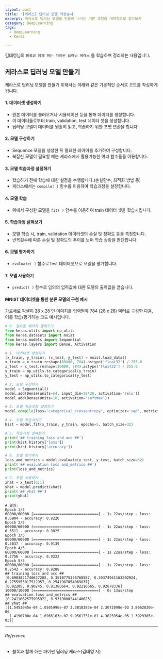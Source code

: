 ```yaml
---
layout: post
title: '[케라스] 딥러닝 모델 작성순서'
excerpt: 케라스로 딥러닝 모델을 만들어 나가는 기본 과정을 대략적으로 알아보자
category: DeepLearning
tags:
  - DeepLearning
  - Keras

---
```


김태영님의 `블록과 함께 하는 파이썬 딥러닝 케라스` 를 학습하며 정리하는 내용입니다.

## 케라스로 딥러닝 모델 만들기

케라스로 딥러닝 모델을 만들기 위해서는 아래와 같은 기본적인 순서로 코드를 작성하게 됩니다.



#### 1. 데이터셋 생성하기

* 원본 데이터를 불러오거나 시뮬레이션 등을 통해 데이터를 생성합니다.
* 이 데이터들로부터 train, validation, test 데이터 셋을 생성합니다.
* 딥러닝 모델이 데이터를 원활히 읽고, 학습하기 위한 포맷 변환을 합니다.

#### 2. 모델 구성하기

* Sequence 모델을 생성한 뒤 필요한 레이어를 추가하여 구성합니다.
* 복잡한 모델이 필요할 때는 케라스에서 활용가능한 여러 함수들을 이용합니다.

#### 3. 모델 학습과정 설정하기

* 학습하기 전에 학습에 대한 설정을 수행합니다.(손실함수, 최적화 방법 등)
* 케라스에서는 `compile( )` 함수를 이용하여 학습과정을 설정합니다.

#### 4. 모델 학습

* 위에서 구성한 모델을 `fit( )` 함수를 이용하여 train 데이터 셋을 학습시킵니다.

#### 5. 학습과정 살펴보기

* 모델 학습 시, train, validation 데이터셋의 손실 및 정확도 등을 측정합니다.
* 반복횟수에 따른 손실 및 정확도의 추이를 보며 학습 상황을 판단합니다.

#### 6. 모델 평가하기

* `evaluate( )` 함수로 test 데이터셋으로 모델을 평가합니다.

#### 7. 모델 사용하기

* `predict( )` 함수로 임의의 입력값에 대한 모델의 출력값을 얻습니다.



#### MNIST 데이터셋을 통한 분류 모델의 구현 예시

가로세로 픽셀이 28 x 28 인 이미지를 입력받아 784 (28 x 28) 벡터로 구성한 다음, 이를 학습/평가하는 코드 예시입니다.

```python
# 0. 필요한 패키지 불러오기
from keras.utils import np_utils
from keras.datasets import mnist
from keras.models import Sequential
from keras.layers import Dense, Activation

# 1. 데이터셋 생성하기
(x_train, y_train), (x_test, y_test) = mnist.load_data()
x_train = x_train.reshape(60000, 784).astype('float32') / 255.0
x_test = x_test.reshape(10000, 784).astype('float32') / 255.0
y_train = np_utils.to_categorical(y_train)
y_test = np_utils.to_categorical(y_test)

# 2. 모델 구성하기
model = Sequential()
model.add(Dense(units=64, input_dim=28*28, activation='relu'))
model.add(Dense(units=10, activation='softmax'))

# 3. 모델 학습과정 설정하기
model.compile(loss='categorical_crossentropy', optimizer='sgd', metrics=['accuracy'])

# 4. 모델 학습시키기
hist = model.fit(x_train, y_train, epochs=5, batch_size=32)

# 5. 학습과정 살펴보기
print('## training loss and acc ##')
print(hist.history['loss'])
print(hist.history['accuracy'])

# 6. 모델 평가하기
loss_and_metrics = model.evaluate(x_test, y_test, batch_size=32)
print('## evaluation loss and_metrics ##')
print(loss_and_metrics)

# 7. 모델 사용하기
xhat = x_test[0:1]
yhat = model.predict(xhat)
print('## yhat ##')
print(yhat)
```

```
# 결과: 
Epoch 1/5
60000/60000 [==============================] - 1s 22us/step - loss: 0.6904 - accuracy: 0.8220
Epoch 2/5
60000/60000 [==============================] - 1s 22us/step - loss: 0.3511 - accuracy: 0.9025
Epoch 3/5
60000/60000 [==============================] - 1s 22us/step - loss: 0.3037 - accuracy: 0.9139
Epoch 4/5
60000/60000 [==============================] - 1s 22us/step - loss: 0.2756 - accuracy: 0.9222
Epoch 5/5
60000/60000 [==============================] - 1s 22us/step - loss: 0.2542 - accuracy: 0.9288
## training loss and acc ##
[0.6903821740627288, 0.3510775326768557, 0.30374961163202924, 0.2755953017512957, 0.2541987054069837]
[0.82205, 0.90245, 0.91386664, 0.92216665, 0.92878336]
10000/10000 [==============================] - 0s 13us/step
## evaluation loss and_metrics ##
[0.2411062575995922, 0.9319000244140625]
## yhat ##
[[1.5453045e-04 1.0505996e-07 3.3818383e-04 2.3072090e-03 3.8662820e-06
  1.4190700e-04 1.6966163e-07 9.9561751e-01 4.3625954e-05 1.3929385e-03]]
```





---------

###### Reference

- 블록과 함께 하는 파이썬 딥러닝 케라스(김태영 저)
